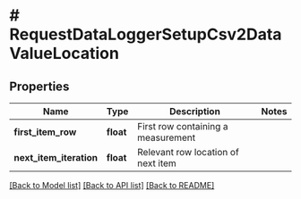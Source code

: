 # # RequestDataLoggerSetupCsv2DataValueLocation

## Properties

Name | Type | Description | Notes
------------ | ------------- | ------------- | -------------
**first_item_row** | **float** | First row containing a measurement | 
**next_item_iteration** | **float** | Relevant row location of next item | 

[[Back to Model list]](../../README.md#documentation-for-models) [[Back to API list]](../../README.md#documentation-for-api-endpoints) [[Back to README]](../../README.md)


